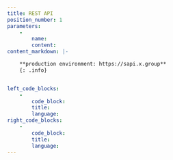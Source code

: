 ```yaml
---
title: REST API
position_number: 1
parameters:
    -
        name:
        content:
content_markdown: |-

    **production environment: https://sapi.x.group**
    {: .info}


left_code_blocks:
    -
        code_block:
        title:
        language:
right_code_blocks:
    -
        code_block:
        title:
        language:
---
```

